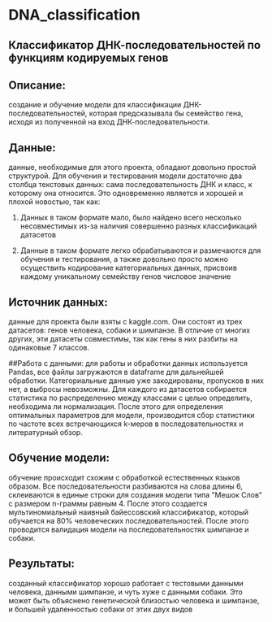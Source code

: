 # DNA_classification
## Классификатор ДНК-последовательностей по функциям кодируемых генов

## Описание:
создание и обучение модели для классификации ДНК-последовательностей, которая предсказывала бы семейство гена, исходя из полученной на вход ДНК-последовательности.

## Данные: 
данные, необходимые для этого проекта, обладают довольно простой структурой. Для обучения и тестирования модели достаточно два столбца текстовых данных: сама последовательность ДНК и класс, к которому она относится. Это одновременно является и хорошей и плохой новостью, так как:

1. Данных в таком формате мало, было найдено всего несколько несовместимых из-за наличия совершенно разных классификаций датасетов

2. Данные в таком формате легко обрабатываются и размечаются для обучения и тестирования, а также довольно просто можно осуществить кодирование категориальных данных, присвоив каждому уникальному семейству генов числовое значение
   
## Источник данных: 
данные для проекта были взяты с kaggle.com. Они состоят из трех датасетов: генов человека, собаки и шимпанзе. В отличие от многих других, эти датасеты совместимы, так как гены в них разбиты на одинаковые 7 классов. 

##Работа с данными: 
для работы и обработки данных используется Pandas, все файлы загружаются в dataframe для дальнейшей обработки. Категориальные данные уже закодированы, пропусков в них нет, а выбросы невозможны. Для каждого из датасетов собирается статистика по распределению между классами с целью определить, необходима ли нормализация. После этого для определения оптимальных параметров для модели, производится сбор статистики по частоте всех встречающихся k-меров в последовательностях и литературный обзор.

## Обучение модели: 
обучение происходит схожим с обработкой естественных языков образом. Все последовательности разбиваются на слова длины 6, склеиваются в единые строки для создания модели типа "Мешок Слов" с размером n-граммы равным 4. После этого создается мультиномиальный наивный байессовский классификатор, который обучается на 80% человеческих последовательностей. После этого проводится валидация модели на последовательностях шимпанзе и собаки.

## Результаты: 
созданный классификатор хорошо работает с тестовыми данными человека, данными шимпанзе, и чуть хуже с данными собаки. Это может быть объяснено генетической близостью человека и шимпанзе, и большей удаленностью собаки от этих двух видов 
